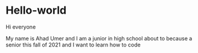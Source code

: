 # Hello-world

Hi everyone

My name is Ahad Umer and I am a junior in high school about to because a senior this fall of 2021 and I want to learn how to code
